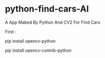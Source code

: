 # python-find-cars-AI
A App Maked By Python And CV2  For Find Cars 

First :

pip install opencv-python

pip install opencv-contrib-python
